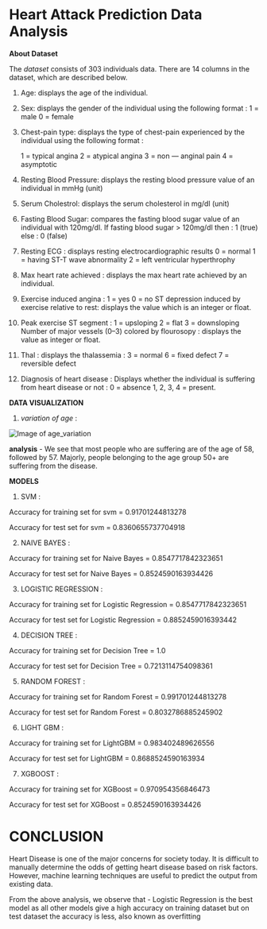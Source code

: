 # Heart Attack Prediction Data Analysis


**About Dataset**

The _dataset_ consists of 303 individuals data. There are 14 columns in the dataset, which are described below.

1. Age: displays the age of the individual.
2. Sex: displays the gender of the individual using the following format : 1 = male 0 = female
3. Chest-pain type: displays the type of chest-pain experienced by the individual using the following format : 

     1 = typical angina
     2 = atypical angina
     3 = non — anginal pain
     4 = asymptotic
4. Resting Blood Pressure: displays the resting blood pressure value of an individual in mmHg (unit)
5. Serum Cholestrol: displays the serum cholesterol in mg/dl (unit)
6. Fasting Blood Sugar: compares the fasting blood sugar value of an individual with 120mg/dl. If fasting blood sugar > 120mg/dl then : 1 (true) else : 0 (false)
7. Resting ECG : displays resting electrocardiographic results 0 = normal 1 = having ST-T wave abnormality 2 = left ventricular hyperthrophy
8. Max heart rate achieved : displays the max heart rate achieved by an individual.
9. Exercise induced angina : 1 = yes 0 = no ST depression induced by exercise relative to rest: displays the value which is an integer or float.
10. Peak exercise ST segment : 1 = upsloping 2 = flat 3 = downsloping Number of major vessels (0–3) colored by flourosopy : displays the value as integer or float.
11. Thal : displays the thalassemia : 3 = normal 6 = fixed defect 7 = reversible defect
12. Diagnosis of heart disease : Displays whether the individual is suffering from heart disease or not : 0 = absence 1, 2, 3, 4 = present.


**DATA VISUALIZATION**

1. _variation of age_ : 


![Image of age_variation](https://camo.githubusercontent.com/86cff8647cfc2d54ad15d118f79ce1517f446e3e/68747470733a2f2f6d69726f2e6d656469756d2e636f6d2f6d61782f313633322f312a6a325971715362306737556a7970584a766d33397a772e706e67)



**analysis** - We see that most people who are suffering are of the age of 58, followed by 57. Majorly, people belonging to the age group 50+ are suffering from the disease.


**MODELS**
1. SVM :

Accuracy for training set for svm = 0.91701244813278

Accuracy for test set for svm = 0.8360655737704918


2. NAIVE BAYES :

Accuracy for training set for Naive Bayes = 0.8547717842323651

Accuracy for test set for Naive Bayes = 0.8524590163934426


3. LOGISTIC REGRESSION :

Accuracy for training set for Logistic Regression = 0.8547717842323651

Accuracy for test set for Logistic Regression = 0.8852459016393442


4. DECISION TREE :

Accuracy for training set for Decision Tree = 1.0

Accuracy for test set for Decision Tree = 0.7213114754098361


5. RANDOM FOREST :

Accuracy for training set for Random Forest = 0.991701244813278

Accuracy for test set for Random Forest = 0.8032786885245902


6. LIGHT GBM :

Accuracy for training set for LightGBM = 0.983402489626556

Accuracy for test set for LightGBM = 0.8688524590163934


7. XGBOOST :

Accuracy for training set for XGBoost = 0.970954356846473

Accuracy for test set for XGBoost = 0.8524590163934426


# CONCLUSION

Heart Disease is one of the major concerns for society today. It is difficult to manually determine the odds of getting heart disease based on risk factors. However, machine learning techniques are useful to predict the output from existing data.

From the above analysis, we observe that - Logistic Regression is the best model as all other models give a high accuracy on training dataset but on test dataset the accuracy is less, also known as overfitting




